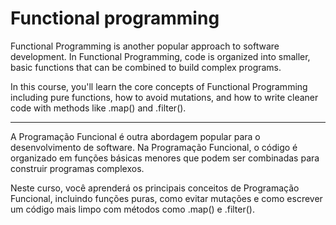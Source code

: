 # Functional programming

Functional Programming is another popular approach to software development. In Functional Programming, code is organized into smaller, basic functions that can be combined to build complex programs.

In this course, you'll learn the core concepts of Functional Programming including pure functions, how to avoid mutations, and how to write cleaner code with methods like .map() and .filter().

---

A Programação Funcional é outra abordagem popular para o desenvolvimento de software. Na Programação Funcional, o código é organizado em funções básicas menores que podem ser combinadas para construir programas complexos.

Neste curso, você aprenderá os principais conceitos de Programação Funcional, incluindo funções puras, como evitar mutações e como escrever um código mais limpo com métodos como .map() e .filter(). 